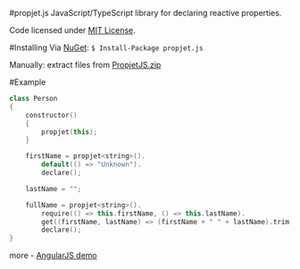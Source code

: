 #propjet.js
JavaScript/TypeScript library for declaring reactive properties.

Code licensed under [MIT License](LICENSE).

#Installing
Via [NuGet](https://www.nuget.org/packages/propjet.js/): `$ Install-Package propjet.js`

Manually: extract files from [PropjetJS.zip](PropjetJS.zip)

#Example
```C++
class Person
{
    constructor()
    {
        propjet(this);
    }

    firstName = propjet<string>().
        default(() => "Unknown").
        declare();

    lastName = "";

    fullName = propjet<string>().
        require(() => this.firstName, () => this.lastName).
        get((firstName, lastName) => (firstName + " " + lastName).trim()).
        declare();
}
```
more - [AngularJS demo](demo.ts)
